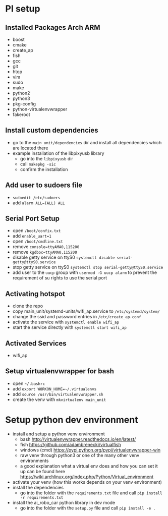 # PI setup
## Installed Packages Arch ARM
- boost
- cmake
- create_ap
- fish
- gcc
- git
- htop
- vim
- sudo
- make
- python2
- python3
- pkg-config
- python-virtualenvwrapper
- fakeroot

## Install custom dependencies
- go to the `main_unit/dependencies` dir and install all dependencies which are located there
- example installation of the libpixyusb library
  - go into the `libpixyusb` dir 
  - call `makepkg -sic`
  - confirm the installation

## Add user to sudoers file
- `sudoedit /etc/sudoers`
- add `alarm ALL=(ALL) ALL`

## Serial Port Setup
- open `/boot/confix.txt`
- add `enable_uart=1`
- open `/boot/cmdline.txt`
- remove `console=ttyAMA0,115200`
- remove `kgdboc=ttyAMA0,115200`
- disable getty service on ttyS0 `systemctl disable serial-getty@ttyS0.service`
- stop getty service on ttyS0 `systemctl stop serial-getty@ttyS0.service`
- add user to the `uucp` group with `usermod -G uucp alarm` to prevent the requirement of su rights to use the serial port

## Activating hotspot
- clone the repo
- copy main_unit/systemd-units/wifi_ap.service to `/etc/systemd/system/`
- change the ssid and password entries in `/etc/create_ap.conf` 
- activate the service with `systemctl enable wifi_ap`
- start the service directly with `systemctl start wifi_ap`

## Activated Services
- wifi_ap

## Setup virtualenvwrapper for bash
- open `~/.bashrc`
- add `export WORKON_HOME=~/.virtualenvs`
- add `source /usr/bin/virtualenvwrapper.sh`
- create the venv with `mkvirtualenv main_unit`

# Setup python dev environment
- install and setup a python venv environment
  - bash <http://virtualenvwrapper.readthedocs.io/en/latest/>
  - fish <https://github.com/adambrenecki/virtualfish>
  - windows (cmd) <https://pypi.python.org/pypi/virtualenvwrapper-win>
  - raw venv through python3 or one of the many other venv environments
  - a good explanation what a virtual env does and how you can set it up can be found here
    <https://wiki.archlinux.org/index.php/Python/Virtual_environment>
- activate your venv (how this works depends on your venv environment)
- install the dependencies
  - go into the folder with the `requirements.txt` file and call `pip install -r requirements.txt`
- install the ai_robo_car python library in dev mode
  - go into the folder with the `setup.py` file and call `pip install -e .`

